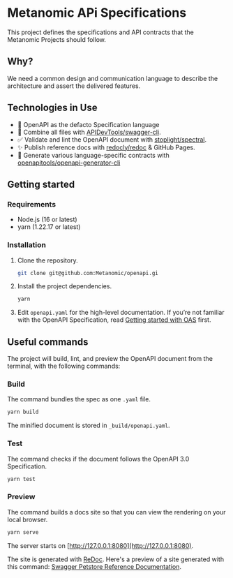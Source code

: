 # Metanomic APi Specifications

This project defines the specifications and API contracts that the Metanomic Projects should follow.

## Why?

We need a common design and communication language to describe the architecture and assert the delivered features.

## Technologies in Use

- 📝 OpenAPI as the defacto Specification language
- 🔀 Combine all files with [APIDevTools/swagger-cli](https://github.com/APIDevTools/swagger-cli).
- ✅ Validate and lint the OpenAPI document with [stoplight/spectral](https://github.com/stoplight/spectral).
- ✨ Publish reference docs with [redocly/redoc](https://github.com/Redocly/redoc) & GitHub Pages.
- 🚀 Generate various language-specific contracts with [openapitools/openapi-generator-cli](https://github.com/OpenAPITools/openapi-generator)

## Getting started

### Requirements

- Node.js (16 or latest)
- yarn (1.22.17 or latest)

### Installation

1. Clone the repository.

   ```sh
   git clone git@github.com:Metanomic/openapi.gi
   ```

2. Install the project dependencies.

   ```sh
   yarn
   ```

3. Edit `openapi.yaml` for the high-level documentation. If you’re not familiar with the OpenAPI Specification, read [Getting started with OAS](https://swagger.io/solutions/getting-started-with-oas/) first.

## Useful commands

The project will build, lint, and preview the OpenAPI document from the terminal, with the following commands:

### Build

The command bundles the spec as one `.yaml` file.

```sh
yarn build
```

The minified document is stored in `_build/openapi.yaml`.

### Test

The command checks if the document follows the OpenAPI 3.0 Specification.

```sh
yarn test
```

### Preview

The command builds a docs site so that you can view the rendering on your local browser.

```sh
yarn serve
```

The server starts on [http://127.0.0.1:8080](http://127.0.0.1:8080).

The site is generated with [ReDoc](https://github.com/Redocly/redoc).
Here's a preview of a site generated with this command: [Swagger Petstore Reference Documentation](https://dgarcia360.github.io/openapi-boilerplate/).
